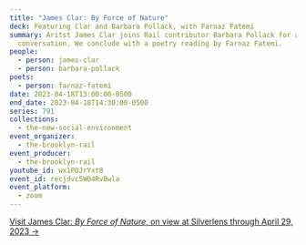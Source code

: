 ```yaml
---
title: "James Clar: By Force of Nature"
deck: Featuring Clar and Barbara Pollack, with Farnaz Fatemi
summary: Aritst James Clar joins Rail contributor Barbara Pollack for a
  conversation. We conclude with a poetry reading by Farnaz Fatemi.
people:
  - person: james-clar
  - person: barbara-pollack
poets:
  - person: farnaz-fatemi
date: 2023-04-18T13:00:00-0500
end_date: 2023-04-18T14:30:00-0500
series: 791
collections:
  - the-new-social-environment
event_organizer:
  - the-brooklyn-rail
event_producer:
  - the-brooklyn-rail
youtube_id: wx1POJrYxt8
event_id: recjdvc5W04RvBwla
event_platform:
  - zoom
---
```

[V﻿isit James Clar: *By Force of Nature*, on view at Silverlens through April 29, 2023 →](https://www.silverlensgalleries.com/exhibitions/2023-03-09/by-force-of-nature)